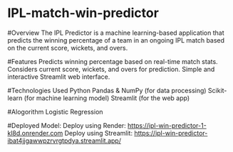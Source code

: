 # IPL-match-win-predictor
#Overview
The IPL Predictor is a machine learning-based application that predicts the winning percentage of a team in an ongoing IPL match based on the current score, wickets, and overs.

#Features
Predicts winning percentage based on real-time match stats.
Considers current score, wickets, and overs for prediction.
Simple and interactive Streamlit web interface.

#Technologies Used
Python
Pandas & NumPy (for data processing)
Scikit-learn (for machine learning model)
Streamlit (for the web app)

#Alogorithm 
Logistic Regression 

#Deployed Model:
Deploy using Render: https://ipl-win-predictor-1-kl8d.onrender.com
Deploy using Streamlit: https://ipl-win-predictor-ibat4jjgawwpzrvrgtpdya.streamlit.app/
